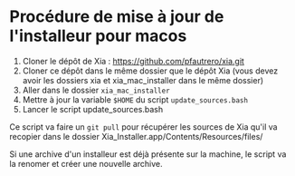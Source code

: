 # Procédure de mise à jour de l'installeur pour macos
1. Cloner le dépôt de Xia : https://github.com/pfautrero/xia.git
2. Cloner ce dépôt dans le même dossier que le dépôt Xia (vous devez avoir les dossiers xia et xia_mac_installer dans le même dossier)
3. Aller dans le dossier `xia_mac_installer`
4. Mettre à jour la variable `$HOME` du script `update_sources.bash`
5. Lancer le script update_sources.bash 

Ce script va faire un `git pull` pour récupérer les sources de Xia qu'il va recopier dans le dossier Xia_Installer.app/Contents/Resources/files/

Si une archive d'un installeur est déjà présente sur la machine, le script va la renomer et créer une nouvelle archive.


